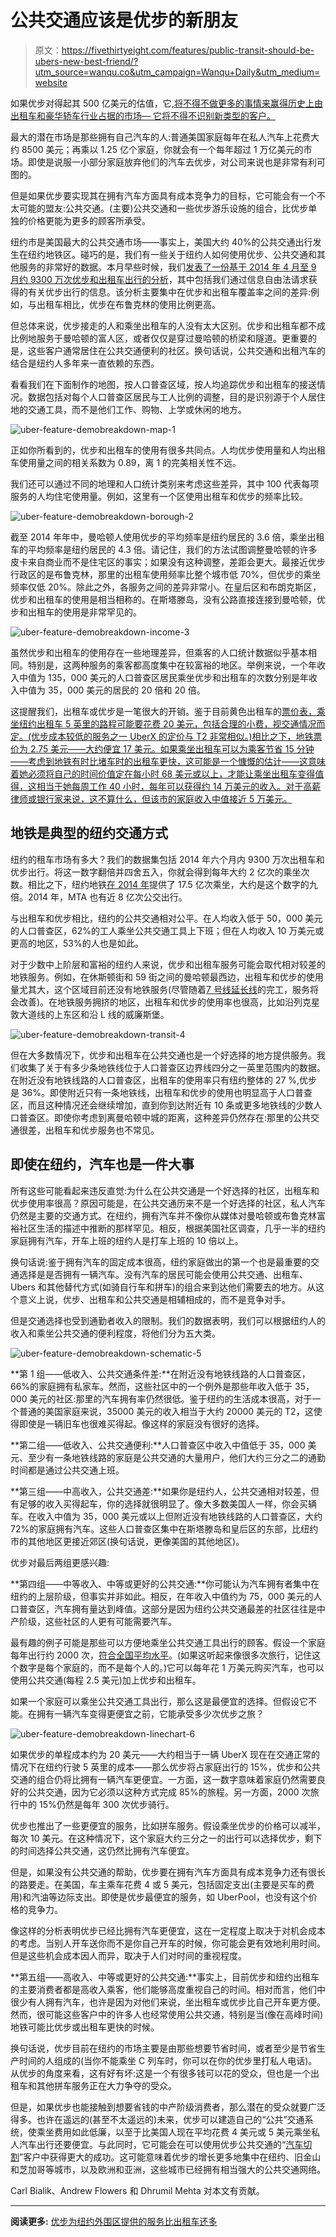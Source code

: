 # 公共交通应该是优步的新朋友

> 原文：<https://fivethirtyeight.com/features/public-transit-should-be-ubers-new-best-friend/?utm_source=wanqu.co&utm_campaign=Wanqu+Daily&utm_medium=website>

如果优步对得起其 500 亿美元的估值，它,[将不得不做更多的事情来赢得历史上由出租车和豪华轿车行业占据的市场— 它将不得不识别新类型的客户。](https://fivethirtyeight.com/features/uber-isnt-worth-17-billion/)

最大的潜在市场是那些拥有自己汽车的人:普通美国家庭每年在私人汽车上花费大约 8500 美元；再乘以 1.25 亿个家庭，你就会有一个每年超过 1 万亿美元的市场。即使是说服一小部分家庭放弃他们的汽车去优步，对公司来说也是非常有利可图的。

但是如果优步要实现其在拥有汽车方面具有成本竞争力的目标，它可能会有一个不太可能的盟友:公共交通。(主要)公共交通和一些优步游乐设施的组合，比优步单独的价格更能为更多的顾客所承受。

纽约市是美国最大的公共交通市场——事实上，美国大约 40%的公共交通出行发生在纽约地铁区。碰巧的是，我们有一些关于纽约人如何使用优步、公共交通和其他服务的非常好的数据。本月早些时候，我们[发表了一份基于 2014 年 4 月至 9 月约 9300 万次优步和出租车出行的分析](https://fivethirtyeight.com/features/uber-is-serving-new-yorks-outer-boroughs-more-than-taxis-are/)，其中包括我们通过信息自由法请求获得的有关优步出行的信息。该分析主要集中在优步和出租车覆盖率之间的差异:例如，与出租车相比，优步在布鲁克林的使用比例更高。

但总体来说，优步接走的人和乘坐出租车的人没有太大区别。优步和出租车都不成比例地服务于曼哈顿的富人区，或者仅仅是穿过曼哈顿的桥梁和隧道。更重要的是，这些客户通常居住在公共交通便利的社区。换句话说，公共交通和出租汽车的结合是纽约人多年来一直依赖的东西。

看看我们在下面制作的地图，按人口普查区域，按人均追踪优步和出租车的接送情况。数据包括对每个人口普查区居民与工人比例的调整，目的是识别源于个人居住地的交通工具，而不是他们工作、购物、上学或休闲的地方。

![uber-feature-demobreakdown-map-1](img/cf9e0d730b193db22365e2ca4f422a2c.png)

正如你所看到的，优步和出租车的使用有很多共同点。人均优步使用量和人均出租车使用量之间的相关系数为 0.89，离 1 的完美相关性不远。

我们还可以通过不同的地理和人口统计类别来考虑这些差异，其中 100 代表每项服务的人均住宅使用量。例如，这里有一个区使用出租车和优步的频率比较。

![uber-feature-demobreakdown-borough-2](img/d90c6189f2bf8ebb9bf1ec3a391b17f6.png)

截至 2014 年年中，曼哈顿人使用优步的平均频率是纽约居民的 3.6 倍，乘坐出租车的平均频率是纽约居民的 4.3 倍。请记住，我们的方法试图调整曼哈顿的许多皮卡来自商业而不是住宅区的事实；如果没有这种调整，差距会更大。最接近优步行政区的是布鲁克林，那里的出租车使用频率比整个城市低 70%，但优步的乘坐频率仅低 20%。除此之外，各服务之间的差异非常小。在皇后区和布朗克斯区，优步和出租车的使用是相当相称的。在斯塔滕岛，没有公路直接连接到曼哈顿，优步和出租车的使用是非常罕见的。

![uber-feature-demobreakdown-income-3](img/b3ad40767f9b26980c1428c5b0f2a186.png)

虽然优步和出租车的使用存在一些地理差异，但乘客的人口统计数据似乎基本相同。特别是，这两种服务的乘客都高度集中在较富裕的地区。举例来说，一个年收入中值为 135，000 美元的人口普查区居民乘坐优步和出租车的次数分别是年收入中值为 35，000 美元的居民的 20 倍和 20 倍。

这提醒我们，出租车或优步是一笔很大的开销。鉴于目前黄色出租车的[票价表，乘坐纽约出租车 5 英里的路程可能要花费 20 美元，包括合理的小费，视交通情况而定。(优步成本较低的服务之一 UberX 的定价与 T2 非常相似。)相比之下，地铁票价为 2.75 美元——大约便宜 17 美元。如果乘坐出租车可以为乘客节省 15 分钟——考虑到地铁有时比堵车时的出租车更快，这可能是一个慷慨的估计——这意味着她必须将自己的时间价值定在每小时 68 美元或以上，才能让乘坐出租车变得值得，这相当于她每周工作 40 小时，每年可以获得约 14 万美元的收入。对于高薪律师或银行家来说，这不算什么，但该市的家庭收入中值接近 5 万美元。](http://www.nyc.gov/html/tlc/html/passenger/taxicab_rate.shtml)

## 地铁是典型的纽约交通方式

纽约的租车市场有多大？我们的数据集包括 2014 年六个月内 9300 万次出租车和优步出行。将这一数字翻倍并四舍五入，你就会得到每年大约 2 亿次的乘坐次数。相比之下，纽约地铁[在 2014 年](http://web.mta.info/nyct/facts/ridership/)提供了 17.5 亿次乘坐，大约是这个数字的九倍。2014 年，MTA 也有近 8 亿次公交出行。

与出租车和优步相比，纽约的公共交通相对公平。在人均收入低于 50，000 美元的人口普查区，62%的工人乘坐公共交通工具上下班；但在人均收入 10 万美元或更高的地区，53%的人也是如此。

对于少数中上阶层和富裕的纽约人来说，优步和出租车服务可能会取代相对较差的地铁服务。例如，在休斯顿街和 59 街之间的曼哈顿最西边，出租车和优步的使用量尤其大，这个区域目前还没有地铁服务(尽管随着[7 号线延长线](https://en.wikipedia.org/wiki/7_Subway_Extension)的完工，服务将会改善)。在地铁服务拥挤的地区，出租车和优步的使用率也很高，比如沿列克星敦大道线的上东区和沿 L 线的威廉斯堡。

![uber-feature-demobreakdown-transit-4](img/f522c447445dd63c98394c14c6331d0b.png)

但在大多数情况下，优步和出租车在公共交通也是一个好选择的地方提供服务。我们收集了关于有多少条地铁线位于人口普查区边界线四分之一英里范围内的数据。在附近没有地铁线路的人口普查区，出租车的使用率只有纽约整体的 27 %,优步是 36%。即使附近只有一条地铁线，出租车和优步的使用也明显高于人口普查区，而且这种情况还会继续增加，直到你到达附近有 10 条或更多地铁线的少数人口普查区。即使你考虑到离曼哈顿中城的距离，这种差异仍然存在:那里的公共交通很差，出租车和优步服务也不常见。

## 即使在纽约，汽车也是一件大事

所有这些可能看起来违反直觉:为什么在公共交通是一个好选择的社区，出租车和优步使用率很高？原因可能是，在公共交通历来不是一个好选择的社区，私人汽车仍然是主要的交通方式。在纽约，拥有汽车并不像你从媒体对曼哈顿或布鲁克林富裕社区生活的描述中推断的那样罕见。相反，根据美国社区调查，几乎一半的纽约家庭拥有汽车，开车上班的纽约人是打车上班的 10 倍以上。

换句话说:鉴于拥有汽车的固定成本很高，纽约家庭做出的第一个也是最重要的交通选择是是否拥有一辆汽车。没有汽车的居民可能会使用公共交通、出租车、Ubers 和其他替代方式(如骑自行车和拼车)的组合来到达他们需要去的地方。从这个意义上说，优步、出租车和公共交通是相辅相成的，而不是竞争对手。

但是交通选择也受到通勤者收入的限制。我们的数据表明，我们可以根据纽约人的收入和乘坐公共交通的便利程度，将他们分为五大类。

![uber-feature-demobreakdown-schematic-5](img/ba8911347ab5d1cd17b49261716085b0.png)

**第 1 组——低收入、公共交通条件差:**在附近没有地铁线路的人口普查区，66%的家庭拥有私家车。然而，这些社区中的一个例外是那些年收入低于 35，000 美元的社区:那里的汽车拥有率仍然很低。鉴于纽约的生活成本很高，对于一个普通的美国家庭来说，35000 美元的收入相当于大约 20000 美元的 T2，这使得即使是一辆旧车也很难买得起。像这样的家庭没有很好的选择。

**第二组——低收入、公共交通便利:**人口普查区中收入中值低于 35，000 美元、至少有一条地铁线路的家庭是公共交通的大量用户，他们大约三分之二的通勤时间都是通过公共交通上班。

**第三组——中高收入，公共交通差:**如果你是纽约人，公共交通相对较差，但有足够的收入买得起车，你的选择就很明显了。像大多数美国人一样，你会买辆车。在收入中值为 35，000 美元或以上但附近没有地铁线路的人口普查区，大约 72%的家庭拥有汽车。这些人口普查区集中在斯塔滕岛和皇后区的东部，比纽约市的其他地区更接近郊区(换句话说，更像美国的其他地区)。

优步对最后两组更感兴趣:

**第四组——中等收入、中等或更好的公共交通:**你可能认为汽车拥有者集中在纽约的上层阶级，但事实并非如此。相反，在年收入中值约为 75，000 美元的人口普查区，汽车拥有量达到峰值。这部分是因为纽约公共交通最差的社区往往是中产阶级，这些社区的人更有可能需要汽车。

最有趣的例子可能是那些可以方便地乘坐公共交通工具出行的顾客。假设一个家庭每年出行约 2000 次，[符合全国平均水平](http://nhts.ornl.gov/2009/pub/stt.pdf)。(如果这听起来像很多次旅行，记住这个数字是每个家庭的，而不是每个人的。)它可以每年花 1 万美元购买汽车，也可以使用公共交通(每程 2.5 美元)加上优步和出租车。

如果一个家庭可以乘坐公共交通工具出行，那么这是最便宜的选择。但假设它不能。在拥有一辆汽车变得更便宜之前，它能承受多少次优步之旅？

![uber-feature-demobreakdown-linechart-6](img/e44484f8a658286298c948031a2a3d0f.png)

如果优步的单程成本约为 20 美元——大约相当于一辆 UberX 现在在交通正常的情况下在纽约行驶 5 英里的成本——那么优步将占家庭出行的 15%，优步和公共交通的组合仍将比拥有一辆汽车更便宜。一方面，这一数字意味着家庭仍然需要良好的公共交通，因为它必须以这种方式完成 85%的旅程。另一方面，2000 次旅行中的 15%仍然是每年 300 次优步骑行。

优步也推出了一些更便宜的服务，比如拼车服务。假设乘坐优步的价格可以减半，每次 10 美元。在这种情况下，这个家庭大约三分之一的出行可以选择优步，剩下的时间选择公共交通，这仍然比拥有汽车便宜。

但是，如果没有公共交通的帮助，优步要在拥有汽车方面具有成本竞争力还有很长的路要走。在美国，车主乘车花费 4 或 5 美元，包括固定支出(主要是买车的费用)和汽油等边际支出。即使是优步最便宜的服务，如 UberPool，也没有这个价格的竞争力。

像这样的分析表明优步已经比拥有汽车更便宜，这在一定程度上取决于对机会成本的考虑。当别人开车送你而不是你自己开车的时候，你可能会更有效地利用时间。但是这些机会成本因人而异，取决于人们对时间的重视程度。

**第五组——高收入、中等或更好的公共交通:**事实上，目前优步和纽约出租车的主要消费者都是高收入乘客，他们能够高度重视自己的时间。相对而言，他们中很少有人拥有汽车，也许是因为对他们来说，坐出租车或优步比自己开车更方便。然而，很可能这些客户中的许多人也经常使用公共交通，特别是当(像在高峰时间)地铁可能比优步或出租车更快的时候。

换句话说，优步目前在纽约的市场主要是由那些想要节省时间，或者至少是节省生产时间的人组成的(当你不能乘坐 C 列车时，你可以在你的优步里打私人电话)。从优步的角度来看，这有好有坏:这是一个有很多钱可以花的受众，但也是一个出租车和其他拼车服务正在大力争夺的受众。

但是，如果优步也能接触到想要省钱的中产阶级消费者，那么潜在的受众就要广泛得多。也许在遥远的(甚至不太遥远的)未来，优步可以建造自己的“公共”交通系统，使乘坐费用如此低廉，以至于比美国人现在平均花费 4 美元或 5 美元乘坐私人汽车出行还要便宜。与此同时，它可能会在可以使用优步公共交通的“[汽车切割](https://twitter.com/cdixon/status/635968508820615168)”客户中获得更大的成功。这可能意味着优步的增长更多地集中在纽约、旧金山和芝加哥等城市，以及欧洲和亚洲，这些城市已经拥有相当强大的公共交通网络。

Carl Bialik、Andrew Flowers 和 Dhrumil Mehta 对本文有贡献。

* * *

 **阅读更多:** [优步为纽约外围区提供的服务比出租车还多](https://fivethirtyeight.com/features/uber-is-serving-new-yorks-outer-boroughs-more-than-taxis-are/)